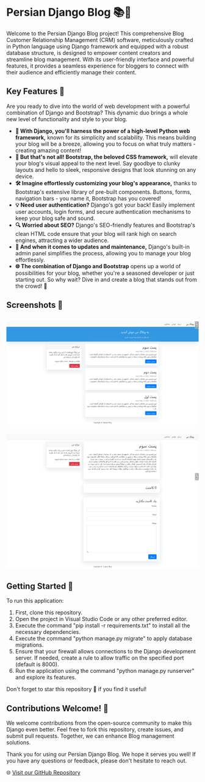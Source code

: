 # Persian Django Blog 📚🐍

Welcome to the Persian Django Blog project! This comprehensive Blog Customer Relationship Management (CRM) software, meticulously crafted in Python language using Django framework and equipped with a robust database structure, is designed to empower content creators and streamline blog management. With its user-friendly interface and powerful features, it provides a seamless experience for bloggers to connect with their audience and efficiently manage their content.


## Key Features 🚀

Are you ready to dive into the world of web development with a powerful combination of Django and Bootstrap? This dynamic duo brings a whole new level of functionality and style to your blog.
- **🎉 With Django, you'll harness the power of a high-level Python web framework,** known for its simplicity and scalability. This means building your blog will be a breeze, allowing you to focus on what truly matters - creating amazing content!
- **🚀 But that's not all! Bootstrap, the beloved CSS framework,** will elevate your blog's visual appeal to the next level. Say goodbye to clunky layouts and hello to sleek, responsive designs that look stunning on any device.
- **🛠️ Imagine effortlessly customizing your blog's appearance,** thanks to Bootstrap's extensive library of pre-built components. Buttons, forms, navigation bars - you name it, Bootstrap has you covered!
- **💡 Need user authentication?**
Django's got your back! Easily implement user accounts, login forms, and secure authentication mechanisms to keep your blog safe and sound.
- **🔍 Worried about SEO?**
Django's SEO-friendly features and Bootstrap's clean HTML code ensure that your blog will rank high on search engines, attracting a wider audience.
- **🔄 And when it comes to updates and maintenance,** Django's built-in admin panel simplifies the process, allowing you to manage your blog effortlessly.
- **🌐 The combination of Django and Bootstrap** opens up a world of possibilities for your blog, whether you're a seasoned developer or just starting out. So why wait? Dive in and create a blog that stands out from the crowd! 🌟


## Screenshots 📸

![App Screenshots](https://raw.githubusercontent.com/mohamadsaleh82/django-blog-rtl/master/Demo/2.png)
----------------------------------------------------------
![App Screenshots](https://raw.githubusercontent.com/mohamadsaleh82/django-blog-rtl/master/Demo/1.png)


## Getting Started 🚀

To run this application:

1. First, clone this repository.
2. Open the project in Visual Studio Code or any other preferred editor.
3. Execute the command "pip install -r requirements.txt" to install all the necessary dependencies.
4. Execute the command "python manage.py migrate" to apply database migrations.
5. Ensure that your firewall allows connections to the Django development server. If needed, create a rule to allow traffic on the specified port (default is 8000).
6. Run the application using the command "python manage.py runserver" and explore its features.

Don't forget to star this repository 🌟 if you find it useful!

## Contributions Welcome! 🙌

We welcome contributions from the open-source community to make this Django even better. Feel free to fork this repository, create issues, and submit pull requests. Together, we can enhance Blog management solutions.

Thank you for using our Persian Django Blog. We hope it serves you well! If you have any questions or feedback, please don't hesitate to reach out.

🌐 [Visit our GitHub Repository](https://github.com/mohamadsaleh82/django-blog-rtl)
